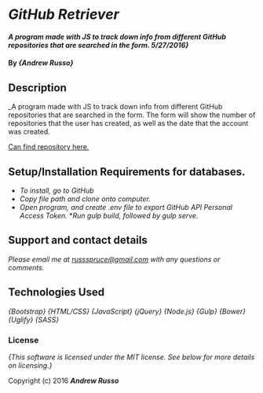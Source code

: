 # _GitHub Retriever_

#### _A program made with JS to track down info from different GitHub repositories that are searched in the form. 5/27/2016}_

#### By _**{Andrew Russo}**_

## Description

_A program made with JS to track down info from different GitHub repositories that are searched in the form.  The form will show the number of repositories that the user has created, as well as the date that the account was created.

[Can find repository here.](https://github.com/Russspruce/github_js.git)

## Setup/Installation Requirements for databases.

* _To install, go to GitHub_
* _Copy file path and clone onto computer._
* _Open program, and create .env file to export GitHub API Personal Access Token._
*_Run gulp build, followed by gulp serve._


## Support and contact details

_Please email me at russspruce@gmail.com with any questions or comments._

## Technologies Used

_{Bootstrap}_
_{HTML/CSS}_
_{JavaScript}_
_{jQuery}_
_{Node.js}_
_{Gulp}_
_{Bower}_
_{Uglify}_
_{SASS}_


### License

*{This software is licensed under the MIT license.  See below for more details on licensing.}*

Copyright (c) 2016 **_Andrew Russo_**
